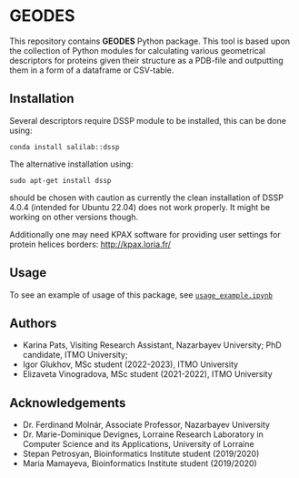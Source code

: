 # GEODES 
This repository contains **GEODES** Python package. This tool is based upon the collection of Python modules for calculating various geometrical descriptors for proteins given their structure as a PDB-file and outputting them in a form of a dataframe or CSV-table.


## Installation

Several descriptors require DSSP module to be installed, this can be done using:

`conda install salilab::dssp`

The alternative installation using:

`sudo apt-get install dssp`

should be chosen with caution as currently the clean installation of DSSP 4.0.4 (intended for Ubuntu 22.04) does not work properly. It might be working on other versions though.

Additionally one may need KPAX software for providing user settings for protein helices borders: http://kpax.loria.fr/

## Usage

To see an example of usage of this package, see [`usage_example.ipynb`](/examples/usage_example.ipynb)


## Authors
- Karina Pats, Visiting Research Assistant, Nazarbayev University; PhD candidate, ITMO University;
- Igor Glukhov, MSc student (2022-2023), ITMO University
- Elizaveta Vinogradova, MSc student (2021-2022), ITMO University


## Acknowledgements
- Dr. Ferdinand Molnár, Associate Professor, Nazarbayev University
- Dr. Marie-Dominique Devignes, Lorraine Research Laboratory in Computer Science and its Applications, University of Lorraine
- Stepan Petrosyan, Bioinformatics Institute student (2019/2020)
- Maria Mamayeva, Bioinformatics Institute student (2019/2020)
